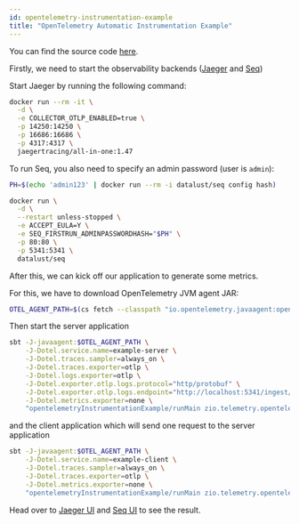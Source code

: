 ```yaml
---
id: opentelemetry-instrumentation-example
title: "OpenTelemetry Automatic Instrumentation Example"
---
```


You can find the source code [here](https://github.com/zio/zio-telemetry/tree/series/2.x/opentelemetry-instrumentation-example).

Firstly, we need to start the observability backends ([Jaeger](https://www.jaegertracing.io/) and [Seq](https://datalust.co/seq))

Start Jaeger by running the following command:
```bash
docker run --rm -it \
  -d \
  -e COLLECTOR_OTLP_ENABLED=true \
  -p 14250:14250 \
  -p 16686:16686 \
  -p 4317:4317 \
  jaegertracing/all-in-one:1.47
 ```

To run Seq, you also need to specify an admin password (user is `admin`):
```bash
PH=$(echo 'admin123' | docker run --rm -i datalust/seq config hash)

docker run \
  -d \
  --restart unless-stopped \
  -e ACCEPT_EULA=Y \
  -e SEQ_FIRSTRUN_ADMINPASSWORDHASH="$PH" \
  -p 80:80 \
  -p 5341:5341 \
  datalust/seq
```

After this, we can kick off our application to generate some metrics.

For this, we have to download OpenTelemetry JVM agent JAR:
```bash
OTEL_AGENT_PATH=$(cs fetch --classpath "io.opentelemetry.javaagent:opentelemetry-javaagent:latest.release")
 ```

Then start the server application
```bash
sbt -J-javaagent:$OTEL_AGENT_PATH \
    -J-Dotel.service.name=example-server \
    -J-Dotel.traces.sampler=always_on \
    -J-Dotel.traces.exporter=otlp \
    -J-Dotel.logs.exporter=otlp \
    -J-Dotel.exporter.otlp.logs.protocol="http/protobuf" \
    -J-Dotel.exporter.otlp.logs.endpoint="http://localhost:5341/ingest/otlp/v1/logs" \
    -J-Dotel.metrics.exporter=none \
    "opentelemetryInstrumentationExample/runMain zio.telemetry.opentelemetry.instrumentation.example.ServerApp"
 ```

and the client application which will send one request to the server application
```bash
sbt -J-javaagent:$OTEL_AGENT_PATH \
    -J-Dotel.service.name=example-client \
    -J-Dotel.traces.sampler=always_on \
    -J-Dotel.traces.exporter=otlp \
    -J-Dotel.metrics.exporter=none \
    "opentelemetryInstrumentationExample/runMain zio.telemetry.opentelemetry.instrumentation.example.ClientApp"
 ```

Head over to [Jaeger UI](http://localhost:16686/) and [Seq UI](http://localhost:80/) to see the result.

